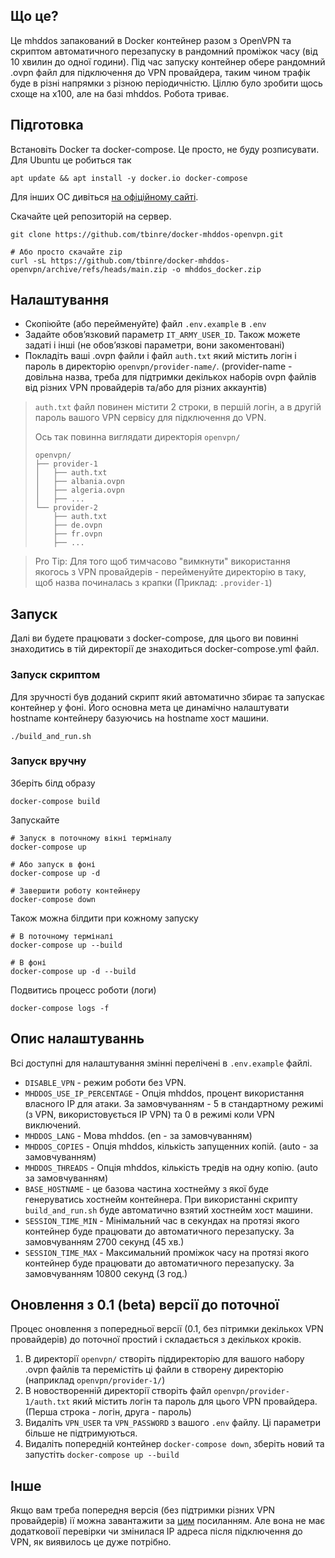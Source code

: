 ## Що це?
Це mhddos запакований в Docker контейнер разом з OpenVPN та скриптом автоматичного перезапуску в рандомний проміжок часу (від 10 хвилин до одної години). Під час запуску контейнер обере рандомний .ovpn файл для підключення до VPN провайдера, таким чином трафік буде в різні напрямки з різною періодичністю.
Ціллю було зробити щось схоще на x100, але на базі mhddos.
Робота триває.

## Підготовка
Встановіть Docker та docker-compose. Це просто, не буду розписувати.
Для Ubuntu це робиться так
```
apt update && apt install -y docker.io docker-compose
```
Для інших ОС дивіться [на офіційному сайті](https://docs.docker.com/engine/install/).

Скачайте цей репозиторій на сервер.
```
git clone https://github.com/tbinre/docker-mhddos-openvpn.git

# Або просто скачайте zip
curl -sL https://github.com/tbinre/docker-mhddos-openvpn/archive/refs/heads/main.zip -o mhddos_docker.zip
```

## Налаштування
- Скопіюйте (або перейменуйте) файл `.env.example` в `.env`
- Задайте обовʼязковий параметр `IT_ARMY_USER_ID`. Також можете задаті і інші (не обовʼязкові параметри, вони закоментовані)
- Покладіть ваші .ovpn файли і файл `auth.txt` який містить логін і пароль в директорію `openvpn/provider-name/`. (provider-name - довільна назва, треба для підтримки декількох наборів ovpn файлів від різних VPN провайдерів та/або для різних аккаунтів)

> `auth.txt` файл повинен містити 2 строки, в першій логін, а в другій пароль вашого VPN сервісу для підключення до VPN.
>
> Ось так повинна виглядати директорія `openvpn/`
> ```
> openvpn/
> ├── provider-1
> │   ├── auth.txt
> │   ├── albania.ovpn
> │   ├── algeria.ovpn
> │   ├── ...
> └── provider-2
>     ├── auth.txt
>     ├── de.ovpn
>     ├── fr.ovpn
>     ├── ...
> ```

> Pro Tip: Для того щоб тимчасово "вимкнути" використання якогось з VPN провайдерів - перейменуйте директорію в таку, щоб назва починалась з крапки (Приклад: `.provider-1`)

## Запуск
Далі ви будете працювати з docker-compose, для цього ви повинні знаходитись в тій директорії де знаходиться docker-compose.yml файл.

### Запуск скриптом
Для зручності був доданий скрипт який автоматично збирає та запускає контейнер у фоні. Його основна мета це динамічно налаштувати hostname контейнеру базуючись на hostname хост машини.
```
./build_and_run.sh
```

### Запуск вручну

Зберіть білд образу
```
docker-compose build
```
Запускайте 
```
# Запуск в поточному вікні терміналу
docker-compose up

# Або запуск в фоні
docker-compose up -d

# Завершити роботу контейнеру
docker-compose down
```

Також можна білдити при кожному запуску
```
# В поточному терміналі
docker-compose up --build

# В фоні
docker-compose up -d --build
```

Подвитись процесс роботи (логи)
```
docker-compose logs -f
```

## Опис налаштуваннь
Всі доступні для налаштування змінні перелічені в `.env.example` файлі.
- `DISABLE_VPN` - режим роботи без VPN.
- `MHDDOS_USE_IP_PERCENTAGE` - Опція mhddos, процент використання власного IP для атаки. За замовчуванням - 5 в стандартному режимі (з VPN, використовується IP VPN) та 0 в режимі коли VPN виключений.
- `MHDDOS_LANG` - Мова mhddos. (en - за замовчуванням)
- `MHDDOS_COPIES` - Опція mhddos, кількість запущенних копій. (auto - за замовчуванням)
- `MHDDOS_THREADS` - Опція mhddos, кількість тредів на одну копію. (auto за замовчуванням)
- `BASE_HOSTNAME` - це базова частина хостнейму з якої буде генеруватись хостнейм контейнера. При використанні скрипту `build_and_run.sh` буде автоматично взятий хостнейм хост машини.
- `SESSION_TIME_MIN` - Мінімальний час в секундах на протязі якого контейнер буде працювати до автоматичного перезапуску. За замовчуванням 2700 секунд (45 хв.)
- `SESSION_TIME_MAX` - Максимальний проміжок часу на протязі якого контейнер буде працювати до автоматичного перезапуску. За замовчуванням 10800 секунд (3 год.)

## Оновлення з 0.1 (beta) версії до поточної
Процес оновлення з попередньої версії (0.1, без пітримки декількох VPN провайдерів) до поточної простий і складається з декількох кроків.
1. В директорії `openvpn/` створіть піддиректорію для вашого набору .ovpn файлів та перемістіть ці файли в створену директорію (наприклад `openvpn/provider-1/`)
2. В новостворенній директорії створіть файл `openvpn/provider-1/auth.txt` який містить логін та пароль для цього VPN провайдера. (Перша строка - логін, друга - пароль)
3. Видаліть `VPN_USER` та `VPN_PASSWORD` з вашого `.env` файлу. Ці параметри більше не підтримуються.
4. Видаліть попередній контейнер `docker-compose down`, зберіть новий та запустіть `docker-compose up --build`

## Інше
Якщо вам треба попередня версія (без підтримки різних VPN провайдерів) ії можна завантажити за [цим](https://github.com/tbinre/docker-mhddos-openvpn/archive/refs/tags/0.1.zip) посиланням. Але вона не має додатковоії перевірки чи змінилася IP адреса після підключення до VPN, як виявилось це дуже потрібно.